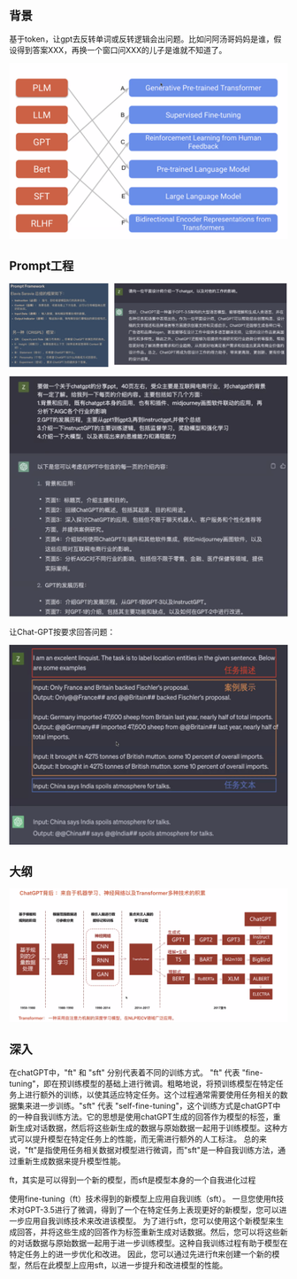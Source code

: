 ## 背景

基于token，让gpt去反转单词或反转逻辑会出问题。比如问阿汤哥妈妈是谁，假设得到答案XXX，再换一个窗口问XXX的儿子是谁就不知道了。

![image-20231012161353057](.asserts/image-20231012161353057.png)



## Prompt工程

![image-20231012161707636](.asserts/image-20231012161707636.png)

![image-20231012161739575](.asserts/image-20231012161739575.png)

让Chat-GPT按要求回答问题：

![image-20231012161840221](.asserts/image-20231012161840221.png)



## 大纲

![image-20231012162638412](.asserts/image-20231012162638412.png)



## 深入

在chatGPT中，"ft" 和 "sft" 分别代表着不同的训练方式。
"ft" 代表 "fine-tuning"，即在预训练模型的基础上进行微调。粗略地说，将预训练模型在特定任务上进行额外的训练，以使其适应特定任务。这个过程通常需要使用任务相关的数据集来进一步训练。"sft" 代表 "self-fine-tuning"，这个训练方式是chatGPT中的一种自我训练方法。它的思想是使用chatGPT生成的回答作为模型的标签，重新生成对话数据，然后将这些新生成的数据与原始数据一起用于训练模型。这种方式可以提升模型在特定任务上的性能，而无需进行额外的人工标注。
总的来说，"ft"是指使用任务相关数据对模型进行微调，而"sft"是一种自我训练方法，通过重新生成数据来提升模型性能。

ft，其实是可以得到一个新的模型，而sft是模型本身的一个自我进化过程

使用fine-tuning（ft）技术得到的新模型上应用自我训练（sft）。
一旦您使用ft技术对GPT-3.5进行了微调，得到了一个在特定任务上表现更好的新模型，您可以进一步应用自我训练技术来改进该模型。
为了进行sft，您可以使用这个新模型来生成回答，并将这些生成的回答作为标签重新生成对话数据。然后，您可以将这些新的对话数据与原始数据一起用于进一步训练模型。这种自我训练过程有助于模型在特定任务上的进一步优化和改进。
因此，您可以通过先进行ft来创建一个新的模型，然后在此模型上应用sft，以进一步提升和改进模型的性能。

